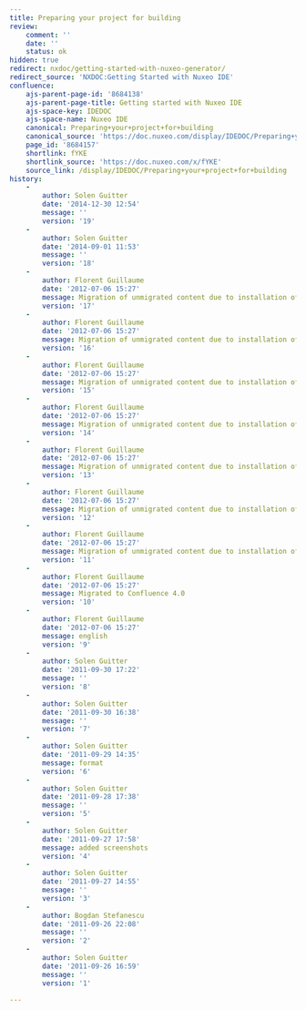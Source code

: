 ```yaml
---
title: Preparing your project for building
review:
    comment: ''
    date: ''
    status: ok
hidden: true
redirect: nxdoc/getting-started-with-nuxeo-generator/
redirect_source: 'NXDOC:Getting Started with Nuxeo IDE'
confluence:
    ajs-parent-page-id: '8684138'
    ajs-parent-page-title: Getting started with Nuxeo IDE
    ajs-space-key: IDEDOC
    ajs-space-name: Nuxeo IDE
    canonical: Preparing+your+project+for+building
    canonical_source: 'https://doc.nuxeo.com/display/IDEDOC/Preparing+your+project+for+building'
    page_id: '8684157'
    shortlink: fYKE
    shortlink_source: 'https://doc.nuxeo.com/x/fYKE'
    source_link: /display/IDEDOC/Preparing+your+project+for+building
history:
    -
        author: Solen Guitter
        date: '2014-12-30 12:54'
        message: ''
        version: '19'
    -
        author: Solen Guitter
        date: '2014-09-01 11:53'
        message: ''
        version: '18'
    -
        author: Florent Guillaume
        date: '2012-07-06 15:27'
        message: Migration of unmigrated content due to installation of a new plugin
        version: '17'
    -
        author: Florent Guillaume
        date: '2012-07-06 15:27'
        message: Migration of unmigrated content due to installation of a new plugin
        version: '16'
    -
        author: Florent Guillaume
        date: '2012-07-06 15:27'
        message: Migration of unmigrated content due to installation of a new plugin
        version: '15'
    -
        author: Florent Guillaume
        date: '2012-07-06 15:27'
        message: Migration of unmigrated content due to installation of a new plugin
        version: '14'
    -
        author: Florent Guillaume
        date: '2012-07-06 15:27'
        message: Migration of unmigrated content due to installation of a new plugin
        version: '13'
    -
        author: Florent Guillaume
        date: '2012-07-06 15:27'
        message: Migration of unmigrated content due to installation of a new plugin
        version: '12'
    -
        author: Florent Guillaume
        date: '2012-07-06 15:27'
        message: Migration of unmigrated content due to installation of a new plugin
        version: '11'
    -
        author: Florent Guillaume
        date: '2012-07-06 15:27'
        message: Migrated to Confluence 4.0
        version: '10'
    -
        author: Florent Guillaume
        date: '2012-07-06 15:27'
        message: english
        version: '9'
    -
        author: Solen Guitter
        date: '2011-09-30 17:22'
        message: ''
        version: '8'
    -
        author: Solen Guitter
        date: '2011-09-30 16:38'
        message: ''
        version: '7'
    -
        author: Solen Guitter
        date: '2011-09-29 14:35'
        message: format
        version: '6'
    -
        author: Solen Guitter
        date: '2011-09-28 17:38'
        message: ''
        version: '5'
    -
        author: Solen Guitter
        date: '2011-09-27 17:58'
        message: added screenshots
        version: '4'
    -
        author: Solen Guitter
        date: '2011-09-27 14:55'
        message: ''
        version: '3'
    -
        author: Bogdan Stefanescu
        date: '2011-09-26 22:08'
        message: ''
        version: '2'
    -
        author: Solen Guitter
        date: '2011-09-26 16:59'
        message: ''
        version: '1'

---
```

